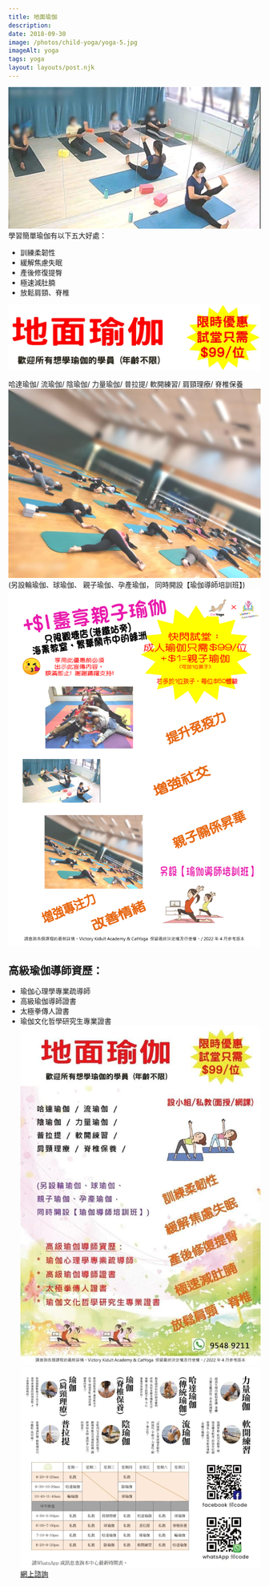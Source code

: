 ```yaml
---
title: 地面瑜伽
description: 
date: 2018-09-30
image: /photos/child-yoga/yoga-5.jpg
imageAlt: yoga
tags: yoga
layout: layouts/post.njk
---
```

![yoga 600](/photos/child-yoga/yoga-3.jpg)
學習簡單瑜伽有以下五大好處：

- 訓練柔韌性
- 緩解焦慮失眠
- 產後修復提臀
- 極速減肚腩
- 放鬆肩頸、脊椎

![yoga 600](/photos/child-yoga/yoga-1.jpg)

哈達瑜伽/ 流瑜伽/
陰瑜伽/ 力量瑜伽/
普拉提/ 軟開練習/
肩頸理療/ 脊椎保養
![yoga 600](/photos/child-yoga/yoga-4.jpg)
(另設輪瑜伽、球瑜伽、
親子瑜伽、孕產瑜伽，
同時開設【瑜伽導師培訓班】)
![yoga 600](/photos/child-yoga/yoga-2.jpg)
## 高級瑜伽導師資歷：

* 瑜伽心理學專業疏導師
* 高級瑜伽導師證書
* 太極拳傳人證書
* 瑜伽文化哲學研究生專業證書
![yoga 600](/photos/child-yoga/yoga-6.jpg)
![yoga 600](/photos/child-yoga/yoga-7.jpg)
<a href="https://bit.ly/3wxJa1P" class="button">網上諮詢</a>